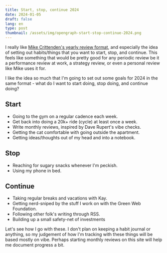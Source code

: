 ```yaml
---
title: Start, stop, continue 2024
date: 2024-01-05
draft: false
lang: en
type: post
thumbnail: /assets/img/opengraph-start-stop-continue-2024.png
---
```


I really like [Mike Crittenden's yearly review format](https://critter.blog/2024/01/04/2023-in-review/), and especially the idea of setting out habits/things that you want to start, stop, and continue. This feels like something that would be pretty good for any periodic review be it a performance review at work, a strategy review, or even a personal review like Mike uses it for.

I like the idea so much that I'm going to set out some goals for 2024 in the same format - what do I want to start doing, stop doing, and continue doing?

## Start

- Going to the gym on a regular cadence each week.
- Get back into doing a 20k+ ride (cycle) at least once a week.
- Write monthly reviews, inspired by Dave Rupert's vibe checks.
- Getting the cat comfortable with going outside the apartment.
- Getting ideas/thoughts out of my head and into a notebook.

## Stop

- Reaching for sugary snacks whenever I'm peckish.
- Using my phone in bed.

## Continue

- Taking regular breaks and vacations with Kay.
- Getting nerd-sniped by the stuff I work on with the Green Web Foundation.
- Following other folk's writing through RSS.
- Building up a small safety-net of investments

Let's see how I go with these. I don't plan on keeping a habit journal or anything, so my judgement of how I'm tracking with these things will be based mostly on vibe. Perhaps starting monthly reviews on this site will help me document progress a bit.
